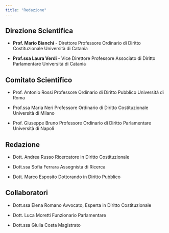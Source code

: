 ```yaml
---
title: "Redazione"
---
```


## Direzione Scientifica

- **Prof. Mario Bianchi** - Direttore
  Professore Ordinario di Diritto Costituzionale
  Università di Catania

- **Prof.ssa Laura Verdi** - Vice Direttore
  Professore Associato di Diritto Parlamentare
  Università di Catania

## Comitato Scientifico

- Prof. Antonio Rossi
  Professore Ordinario di Diritto Pubblico
  Università di Roma

- Prof.ssa Maria Neri
  Professore Ordinario di Diritto Costituzionale
  Università di Milano

- Prof. Giuseppe Bruno
  Professore Ordinario di Diritto Parlamentare
  Università di Napoli

## Redazione

- Dott. Andrea Russo
  Ricercatore in Diritto Costituzionale

- Dott.ssa Sofia Ferrara
  Assegnista di Ricerca

- Dott. Marco Esposito
  Dottorando in Diritto Pubblico

## Collaboratori

- Dott.ssa Elena Romano
  Avvocato, Esperta in Diritto Costituzionale

- Dott. Luca Moretti
  Funzionario Parlamentare

- Dott.ssa Giulia Costa
  Magistrato 